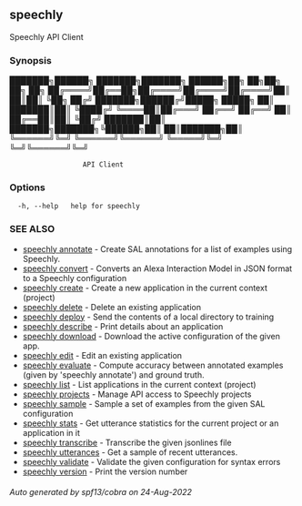 ## speechly

Speechly API Client

### Synopsis


███████╗██████╗ ███████╗███████╗ ██████╗██╗  ██╗██╗  ██╗   ██╗
██╔════╝██╔══██╗██╔════╝██╔════╝██╔════╝██║  ██║██║  ╚██╗ ██╔╝
███████╗██████╔╝█████╗  █████╗  ██║     ███████║██║   ╚████╔╝
╚════██║██╔═══╝ ██╔══╝  ██╔══╝  ██║     ██╔══██║██║    ╚██╔╝
███████║██║     ███████╗███████╗╚██████╗██║  ██║███████╗██║
╚══════╝╚═╝     ╚══════╝╚══════╝ ╚═════╝╚═╝  ╚═╝╚══════╝╚═╝

                      API Client


### Options

```
  -h, --help   help for speechly
```

### SEE ALSO

* [speechly annotate](speechly_annotate.md)	 - Create SAL annotations for a list of examples using Speechly.
* [speechly convert](speechly_convert.md)	 - Converts an Alexa Interaction Model in JSON format to a Speechly configuration
* [speechly create](speechly_create.md)	 - Create a new application in the current context (project)
* [speechly delete](speechly_delete.md)	 - Delete an existing application
* [speechly deploy](speechly_deploy.md)	 - Send the contents of a local directory to training
* [speechly describe](speechly_describe.md)	 - Print details about an application
* [speechly download](speechly_download.md)	 - Download the active configuration of the given app.
* [speechly edit](speechly_edit.md)	 - Edit an existing application
* [speechly evaluate](speechly_evaluate.md)	 - Compute accuracy between annotated examples (given by 'speechly annotate') and ground truth.
* [speechly list](speechly_list.md)	 - List applications in the current context (project)
* [speechly projects](speechly_projects.md)	 - Manage API access to Speechly projects
* [speechly sample](speechly_sample.md)	 - Sample a set of examples from the given SAL configuration
* [speechly stats](speechly_stats.md)	 - Get utterance statistics for the current project or an application in it
* [speechly transcribe](speechly_transcribe.md)	 - Transcribe the given jsonlines file
* [speechly utterances](speechly_utterances.md)	 - Get a sample of recent utterances.
* [speechly validate](speechly_validate.md)	 - Validate the given configuration for syntax errors
* [speechly version](speechly_version.md)	 - Print the version number

###### Auto generated by spf13/cobra on 24-Aug-2022
